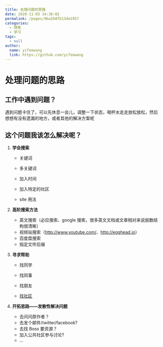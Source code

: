 ```yaml
---
title: 处理问题的思路
date: 2020-11-03 14:36:02
permalink: /pages/9ba2b8fb13de1957
categories:
  - 随笔
  - 学习
tags:
  - null
author:
  name: yifeewang
  link: https://github.com/yifeewang
---
```


# 处理问题的思路

## 工作中遇到问题？

遇到问题卡住了，可以先休息一会儿，调整一下状态，喝杯水走走放松放松，然后想想有没有遗漏的地方，或者其他的解决方案呢

## 这个问题我该怎么解决呢？

1. **学会搜索**

   - 关键词

   - 多关键词

   - 加入时间

   - 加入特定的社区

   - site 用法

2. **高阶搜索方法**

   - 英文搜索（必应搜索、google 搜索，很多英文文档或文章相对来说层数结构很清晰）
   - 视频站搜索（<http://www.youtube.com/>、<http://egghead.io>）
   - 百度盘搜索
   - 指定文件后缀

3. **寻求帮助**

   - 找同学

   - 找同事

   - 找朋友

   - [找社区](https://yifeewang.com/pages/2e9ba3fa6e1ed0e9/#社区类)

4. **开拓思路——发散性解决问题**
   - 去问问原作者？
   - 去发个邮件/twitter/facebook?
   - 去找 Boss 要资源？
   - 加入公共社区参与讨论?
   - ...

 
 <comment/> 
 